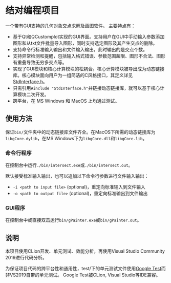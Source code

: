 # 结对编程项目
一个带有GUI支持的几何对象交点求解及画图软件。
主要特点有：
- 基于Qt和QCustomplot实现的GUI界面。支持用户在GUI中手动输入参数添加图形和从txt文件批量导入图形，同时支持选定图形及其产生交点的删除。
- 支持命令行标准输入输出和文件输入输出，此时输出的是交点个数。
- 支持异常检测和提醒，包括输入格式错误、参数范围超限、图形不合法、图形有重叠导致无穷多交点等。
- 实现了GUI模块和核心计算模块的松耦合。核心计算模块被导出成为动态链接库。核心模块面向用户为一组简洁的C风格接口，其定义详见[StdInterface.h](https://github.com/BUAASoftEngineering/PairProgrammingHW/blob/master/src/StdInterface.h)。
- 只需引用`#include "StdInterface.h"`并链接动态链接库，就可以基于核心计算模块二次开发。
- 跨平台，在 MS Windows 和 MacOS 上均通过测试。

## 使用方法
保证`bin/`文件夹中的动态链接库文件齐全。在MacOS下所需的动态链接库为`libgCore.dylib`，在MS Windows下为`libgCore.dll`和`libgCore.lib`。

### 命令行程序
在控制台中运行`./bin/intersect.exe`或`./bin/intersect.out`。

默认接受标准输入输出，也可以追加以下命令行参数进行文件输入输出：
- `-i <path to input file>` (optional)，重定向标准输入到文件输入
- `-o <path to output file>` (optional)，重定向标准输出到文件输出

### GUI程序
在控制台中或直接双击运行`bin/gPainter.exe`或`bin/gPainter.out`。

## 说明
本项目使用CLion开发、单元测试、效能分析，再使用Visual Studio Community 2019进行代码分析。

为保证项目代码的跨平台性和通用性，test/下的单元测试文件使用[Google Test](https://github.com/google/googletest)而非VS2019自带的单元测试。 Google Test被CLion, Visual Studio等IDE兼容。
